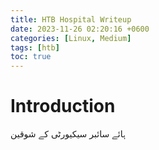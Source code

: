 ```yaml
---
title: HTB Hospital Writeup
date: 2023-11-26 02:20:16 +0600
categories: [Linux, Medium]
tags: [htb] 
toc: true    
---
```


# Introduction 
ہائے سائبر سیکیورٹی کے شوقین